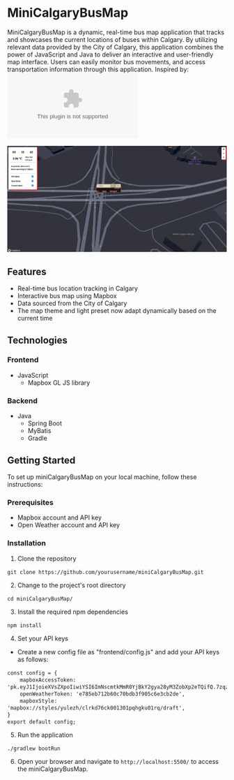 # MiniCalgaryBusMap

MiniCalgaryBusMap is a dynamic, real-time bus map application that tracks and showcases the current locations of buses within Calgary. By utilizing relevant data provided by the City of Calgary, this application combines the power of JavaScript and Java to deliver an interactive and user-friendly map interface. Users can easily monitor bus movements, and access transportation information through this application.
Inspired by: ![minitokyo3d.com](minitokyo3d.com)

![miniCalgaryBusMap Demo](frontend/img/Screenshot%202024-02-01%20at%2003.13.43.png)

## Features
- Real-time bus location tracking in Calgary
- Interactive bus map using Mapbox
- Data sourced from the City of Calgary
- The map theme and light preset now adapt dynamically based on the current time

## Technologies
### Frontend
- JavaScript
  - Mapbox GL JS library

### Backend
- Java
  - Spring Boot
  - MyBatis
  - Gradle

## Getting Started
To set up miniCalgaryBusMap on your local machine, follow these instructions:

### Prerequisites
- Mapbox account and API key
- Open Weather account and API key

### Installation
1. Clone the repository

```
git clone https://github.com/yourusername/miniCalgaryBusMap.git
```


2. Change to the project's root directory

```
cd miniCalgaryBusMap/
```


3. Install the required npm dependencies

```
npm install
```


4. Set your API keys
- Create a new config file as "frontend/config.js" and add your API keys as follows:

```
const config = {
    mapboxAccessToken: 'pk.eyJ1IjoieXVsZXpoIiwiYSI6ImNscmtkMmR0YjBkY2gya28yM3ZobXp2eTQifQ.7zqzJNm7ZrAJdzJNDpEt5w',
    openWeatherToken: 'e785eb712b60c70bdb3f905c6e3cb2de',
    mapboxStyle: 'mapbox://styles/yulezh/clrkd76ck001301pqhgku01rq/draft',
}
export default config;
```


5. Run the application

```
./gradlew bootRun
```


6. Open your browser and navigate to `http://localhost:5500/` to access the miniCalgaryBusMap.